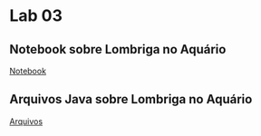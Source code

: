 # Lab 03

## Notebook sobre Lombriga no Aquário
[Notebook](notebook/lab-lombriga-ra195641.ipynb)

## Arquivos Java sobre Lombriga no Aquário
[Arquivos](src/mc322/lab03)
